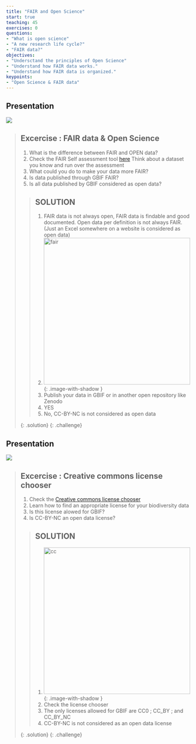 ```yaml
---
title: "FAIR and Open Science"
start: true
teaching: 45
exercises: 0
questions:
- "What is open science"
- "A new research life cycle?"
- "FAIR data?"
objectives:
- "Undersctand the principles of Open Science"
- "Understand how FAIR data works."
- "Understand how FAIR data is organized."
keypoints:
- "Open Science & FAIR data"
---
```


## Presentation

<a href="https://docs.google.com/presentation/d/1HR6RyRdKEuOZoGXaUw193Ka6oxsSYWv6e3Mjqvwa7X8/edit?usp=sharing">
    <img src="{{ '/assets/img/openscience.PNG' | relative_url }}">
  </a>

> ## Excercise : FAIR data & Open Science
> 
> 1. What is the difference between FAIR and OPEN data?
> 2. Check the FAIR Self assessment tool [here](https://ardc.edu.au/resource/fair-data-self-assessment-tool/) Think about a dataset you know and run over the assessment
> 3. What could you do to make your data more FAIR?
> 4. Is data published through GBIF FAIR?
> 5. Is all data published by GBIF considered as open data?
>    
> > ## SOLUTION
> > 1. FAIR data is not always open, FAIR data is findable and good documented. Open data per definition is not always FAIR. (Just an Excel somewhere on a website is considered as open data)
> > 2. <img src="{{ 'assets/img/extra/fair.PNG' | relative_url }}" alt="fair" width="400">{: .image-with-shadow }
> > 3. Publish your data in GBIF or in another open repository like Zenodo 
> > 3. YES
> > 4. No, CC-BY-NC is not considered as open data
> > 
> {: .solution}
{: .challenge}

## Presentation

<a href="https://docs.google.com/presentation/d/1aMJSoK26h-RxvYUhMC5m0Q1_0buUu6V4QcnZVLnbjEE/edit?usp=sharing">
    <img src="{{ '/assets/img/license.PNG' | relative_url }}">
  </a>

> ## Excercise : Creative commons license chooser
> 
> 1. Check the [Creative commons license chooser](https://chooser-beta.creativecommons.org/)
> 2. Learn how to find an appropriate license for your biodiversity data
> 3. Is this license alowed for GBIF?
> 4. Is CC-BY-NC an open data license?
>    
> > ## SOLUTION
> > 1. <img src="{{ 'assets/img/extra/creativecommons.PNG' | relative_url }}" alt="cc" width="400">{: .image-with-shadow }
> > 2. Check the license chooser
> > 3. The only licenses allowed for GBIF are CC0 ; CC_BY ; and CC_BY_NC
> > 4. CC-BY-NC is not considered as an open data license 
> > 
> {: .solution}
{: .challenge}
